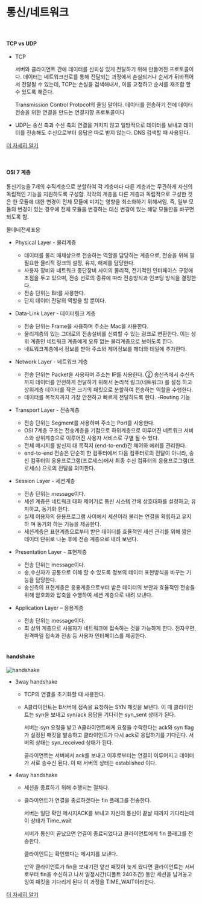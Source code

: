 # 통신/네트워크

<br>

#### TCP vs UDP

- TCP

    서버와 클라이언트 간에 데이터를 신뢰성 있게 전달하기 위해 만들어진 프로토콜이다. 데이터는 네트워크선로를 통해 전달되는 과정에서 손실되거나 순서가 뒤바뀌어서 전달될 수 있는데, TCP는 손실을 검색해내서, 이를 교정하고 순서를 재조합 할 수 있도록 해준다.

    Transmission Control Protocol의 줄임 말이다. 데이터를 전송하기 전에 데이터 전송을 위한 연결을 만드는 연결지향 프로토콜이다

- UDP는 송신 측과 수신 측의 연결을 거치지 않고 일방적으로 데이터를 보내고 데이터를 전송해도 수신으로부터 응답은 따로 받지 않는다. DNS 검색할 때 사용된다.

[더 자세히 알기](https://blog.naver.com/11tjdnfeo/222105085947) 

<br>

#### OSI 7 계층

  통신기능을 7개의 수직계층으로 분할하여 각 계층마다 다른 계층과는 무관하게 자신의 독립적인 기능을 지원하도록 구성함. 각각의 계층을 다른 계층과 독립적으로 구성한 것은 한 모듈에 대한 변경이 전체 모듈에 미치는 영향을 최소화하기 위해서임. 즉, 일부 모듈의 변경이 있는 경우에 전체 모듈을 변경하는 대신 변경이 있는 해당 모듈만을 바꾸면 되도록 함.

  물데네전세표응

- Physical Layer - 물리계층
  - 데이터를 물리 매체상으로 전송하는 역할을 담당하는 계층으로, 전송을 위해 필 필요한 물리적 링크의 설정, 유지, 해제를 담당한다.
  - 사용자 장비와 네트워크 종단장비 사이의 물리적, 전기적인 인터페이스 규정에 초점을 두고 있으며, 전송 선로의 종류에 따라 전송방식과 인코딩 방식을 결정한 다.
  - 전송 단위는 Bit를 사용한다.
  - 단지 데이터 전달의 역할을 할 뿐이다. 

- Data-Link Layer - 데이터링크 계층
  - 전송 단위는 Frame을 사용하며 주소는 Mac을 사용한다. 
  - 물리계층의 있는 그대로의 전송설비를 신뢰할 수 있는 링크로 변환한다. 이는 상위 계층인 네트워크 계층에게 오류 없는 물리계층으로 보이도록 한다. 
  - 네트워크계층에서 정보를 받아 주소와 제어정보를 헤더와 테일에 추가한다.

- Network Layer - 네트워크 계층
  - 전송 단위는 Packet을 사용하며 주소는 IP를 사용한다. ② 송신측에서 수신측까지 데이터를 안전하게 전달하기 위해서 논리적 링크(네트워크) 를 설정 하고 상위계층 데이터를 작은 크기의 패킷으로 분할하여 전송하는 역할을 수행한다. 
  - 데이터를 목적지까지 가장 안전하고 빠르게 전달하도록 한다. -Routing 기능

- Transport Layer - 전송계층
  - 전송 단위는 Segment를 사용하며 주소는 Port를 사용한다.
  - OSI 7계층 구조는 전송계층을 기점으로 하위계층으로 이루어진 네트워크 서비 스와 상위계층으로 이루어진 사용자 서비스로 구별 될 수 있다.
  - 전체 메시지를 발신지 대 목적지 (end-to-end)간 제어와 에러를 관리한다.
  - end-to-end 전송은 단순히 한 컴퓨터에서 다음 컴퓨터로의 전달이 아니라, 송신 컴퓨터의 응용프로그램(프로세스)에서 최종 수신 컴퓨터의 응용프로그램(프로세스) 으로의 전달을 의미한다. 

- Session Layer - 세션계층
  - 전송 단위는 message이다.
  - 세션 계층은 네트워크 대화 제어기로 통신 시스템 간에 상호대화를 설정하고, 유지하고, 동기화 한다.
  - 실제 이용자의 응용프로그램 사이에서 세션이라 불리는 연결을 확립하고 유지하 며 동기화 하는 기능을 제공한다.
  - 세션계층은 표현계층으로부터 받은 데이터를 효율적인 세션 관리를 위해 짧은 데이터 단위로 나눈 후에 전송 계층으로 내려 보낸다. 

- Presentation Layer - 표현계층
  - 전송 단위는 message이다.
  - 송,수신자가 공통으로 이해 할 수 있도록 정보의 데이터 표현방식을 바꾸는 기 능을 담당한다.
  - 송신측의 표현계층은 응용계층으로부터 받은 데이터의 보안과 효율적인 전송을 위해 암호화와 압축을 수행하여 세션 계층으로 내려 보낸다.

- Application Layer – 응용계층
  - 전송 단위는 message이다.
  - 최 상위 계층으로 사용자가 네트워크에 접속하는 것을 가능하게 한다. 전자우편, 원격파일 접속과 전송 등 사용자 인터페이스를 제공한다.

  <br>

#### handshake

![handshake](https://github.com/ssyup4259/interview/blob/master/img/handshake.png?raw=true)

- 3way handshake

  - TCP의 연결을 초기화할 때 사용한다.

  -   A클라이언트는 B서버에 접속을 요청하는 SYN 패킷을 보낸다. 이 때 클라이언트는 syn을 보내고 syn/ack 응답을 기다리는 syn_sent 상태가 된다.

      서버는 syn 요청을 받고 A클라이언트에게 요청을 수락한다는 ack와 syn flag가 설정된 패킷을 발송하고 클라이언트가 다시 ack로 응답하기를 기다린다. 서버의 상태는 syn_received 상태가 된다.

      클라이언트는 서버에서 ack를 보내고 이후로부터는 연결이 이루어지고 데이터가 서로 송수신 된다. 이 때 서버의 상태는 established 이다.

- 4way handshake

  - 세션을 종료하기 위해 수행되는 절차다.

  - 클라이언트가 연결을 종료하겠다는 fin 플래그를 전송한다.

      서버는 일단 확인 메시지ACK를 보내고 자신의 통신이 끝날 때까지 기다리는데 이 상태가 Time_wait

      서버가 통신이 끝났으면 연결이 종료되었다고 클라이언트에게 fin 플래그를 전송한다.

      클라이언트는 확인했다는 메시지를 보낸다.

      만약 클라이언트가 fin을 보내기전 앞선 패킷이 늦게 왔다면 클라이언트는 서버로부터 fin을 수신하고 나서 일정시간(디폴트 240초간) 동안 세션을 남겨놓고 잉여 패킷을 기다리게 된다 이 과정을 TIME_WAIT이라한다.

[더 자세히 알기](https://blog.naver.com/11tjdnfeo/222105085947)